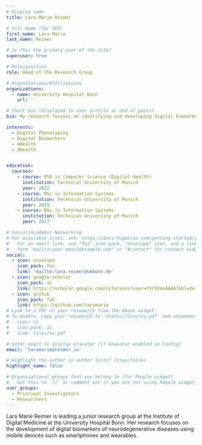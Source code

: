 ```yaml
---
# Display name
title: Lara Marie Reimer

# Full Name (for SEO)
first_name: Lara Marie
last_name: Reimer

# Is this the primary user of the site?
superuser: true

# Role/position
role: Head of the Research Group

# Organizations/Affiliations
organizations:
  - name: University Hospital Bonn
    url: ''

# Short bio (displayed in user profile at end of posts)
bio: My research focuses on identifying and developing digital biomarkers for neurodegenerative diseases using mobile devices.

interests:
  - Digital Phenotyping
  - Digital Biomarkers
  - mHealth
  - dHealth


education:
  courses:
    - course: PhD in Computer Science (Digital Health)
      institution: Technical University of Munich
      year: 2022
    - course: MSc in Information Systems
      institution: Technical University of Munich
      year: 2019
    - course: BSc in Information Systems
      institution: Technical University of Munich
      year: 2017

# Social/Academic Networking
# For available icons, see: https://docs.hugoblox.com/getting-started/page-builder/#icons
#   For an email link, use "fas" icon pack, "envelope" icon, and a link in the
#   form "mailto:your-email@example.com" or "#contact" for contact widget.
social:
  - icon: envelope
    icon_pack: fas
    link: 'mailto:lara.reimer@ukbonn.de'
  - icon: google-scholar
    icon_pack: ai
    link: https://scholar.google.com/citations?user=7Xr5VmoAAAAJ&hl=de
  - icon: github
    icon_pack: fab
    link: https://github.com/laramarie
# Link to a PDF of your resume/CV from the About widget.
# To enable, copy your resume/CV to `static/files/cv.pdf` and uncomment the lines below.
# - icon: cv
#   icon_pack: ai
#   link: files/cv.pdf

# Enter email to display Gravatar (if Gravatar enabled in Config)
email: 'laramarie@reimer.io'

# Highlight the author in author lists? (true/false)
highlight_name: false

# Organizational groups that you belong to (for People widget)
#   Set this to `[]` or comment out if you are not using People widget.
user_groups:
  - Principal Investigators
  - Researchers
---
```


Lara Marie Reimer is leading a junior research group at the Institute of Digital Medicine at the University Hospital Bonn. Her research focuses on the development of digital biomarkers of neurodegenerative diseases using mobile devices such as smartphones and wearables.